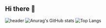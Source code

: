 ## Hi there 👋

<!--
**jjamponglover/jjamponglover** is a ✨ _special_ ✨ repository because its `README.md` (this file) appears on your GitHub profile.

Here are some ideas to get you started:

- 🔭 I’m currently working on ...
- 🌱 I’m currently learning ...
- 👯 I’m looking to collaborate on ...
- 🤔 I’m looking for help with ...
- 💬 Ask me about ...
- 📫 How to reach me: ...
- 😄 Pronouns: ...
- ⚡ Fun fact: ...
-->
![header](https://capsule-render.vercel.app/api?text=HelloWorld!)
![Anurag's GitHub stats](https://github-readme-stats.vercel.app/api?username=jjamponglover&show_icons=true&theme=radical)
![Top Langs](https://github-readme-stats.vercel.app/api/top-langs/?username=jjamponglover&layout=compact)
